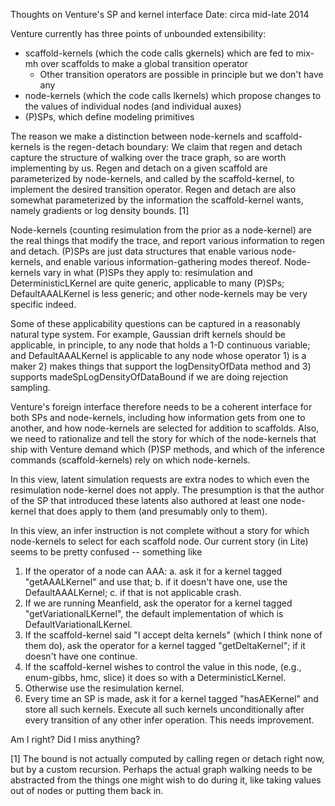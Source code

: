 Thoughts on Venture's SP and kernel interface
Date: circa mid-late 2014

Venture currently has three points of unbounded extensibility:
- scaffold-kernels (which the code calls gkernels) which are fed to
  mix-mh over scaffolds to make a global transition operator
  - Other transition operators are possible in principle but we don't
    have any
- node-kernels (which the code calls lkernels) which propose changes
  to the values of individual nodes (and individual auxes)
- (P)SPs, which define modeling primitives

The reason we make a distinction between node-kernels and
scaffold-kernels is the regen-detach boundary: We claim that regen and
detach capture the structure of walking over the trace graph, so are
worth implementing by us.  Regen and detach on a given scaffold are
parameterized by node-kernels, and called by the scaffold-kernel, to
implement the desired transition operator.  Regen and detach are also
somewhat parameterized by the information the scaffold-kernel wants,
namely gradients or log density bounds. [1]

Node-kernels (counting resimulation from the prior as a node-kernel)
are the real things that modify the trace, and report various
information to regen and detach.  (P)SPs are just data structures that
enable various node-kernels, and enable various information-gathering
modes thereof.  Node-kernels vary in what (P)SPs they apply to:
resimulation and DeterministicLKernel are quite generic, applicable to
many (P)SPs; DefaultAAALKernel is less generic; and other node-kernels
may be very specific indeed.

Some of these applicability questions can be captured in a reasonably
natural type system.  For example, Gaussian drift kernels should be
applicable, in principle, to any node that holds a 1-D continuous
variable; and DefaultAAALKernel is applicable to any node whose
operator 1) is a maker 2) makes things that support the
logDensityOfData method and 3) supports
madeSpLogDensityOfDataBound if we are doing rejection sampling.

Venture's foreign interface therefore needs to be a coherent interface
for both SPs and node-kernels, including how information gets from one
to another, and how node-kernels are selected for addition to
scaffolds.  Also, we need to rationalize and tell the story for which
of the node-kernels that ship with Venture demand which (P)SP methods,
and which of the inference commands (scaffold-kernels) rely on which
node-kernels.

In this view, latent simulation requests are extra nodes to which even
the resimulation node-kernel does not apply.  The presumption is that
the author of the SP that introduced these latents also authored at
least one node-kernel that does apply to them (and presumably only to
them).

In this view, an infer instruction is not complete without a story for
which node-kernels to select for each scaffold node.  Our current
story (in Lite) seems to be pretty confused -- something like
1. If the operator of a node can AAA:
   a. ask it for a kernel tagged "getAAALKernel" and use that;
   b. if it doesn't have one, use the DefaultAAALKernel;
   c. if that is not applicable crash.
2. If we are running Meanfield, ask the operator for a kernel
   tagged "getVariationalLKernel", the default implementation of which
   is DefaultVariationalLKernel.
3. If the scaffold-kernel said "I accept delta kernels" (which I think
   none of them do), ask the operator for a kernel tagged
   "getDeltaKernel"; if it doesn't have one continue.
4. If the scaffold-kernel wishes to control the value in this node,
   (e.g., enum-gibbs, hmc, slice) it does so with a
   DeterministicLKernel.
5. Otherwise use the resimulation kernel.
6. Every time an SP is made, ask it for a kernel tagged "hasAEKernel"
   and store all such kernels.  Execute all such kernels
   unconditionally after every transition of any other infer
   operation.
This needs improvement.

Am I right?  Did I miss anything?

[1] The bound is not actually computed by calling regen or detach
right now, but by a custom recursion.  Perhaps the actual graph
walking needs to be abstracted from the things one might wish to do
during it, like taking values out of nodes or putting them back in.
